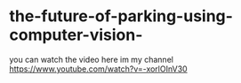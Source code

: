 # the-future-of-parking-using-computer-vision-
you can watch the video here im my channel
https://www.youtube.com/watch?v=-xorlOInV30
